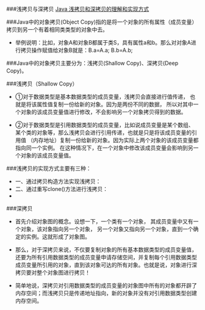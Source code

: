 ###浅拷贝与深拷贝
[Java 浅拷贝和深拷贝的理解和实现方式](https://www.cnblogs.com/shakinghead/p/7651502.html)


###Java中的对象拷贝(Object Copy)指的是将一个对象的所有属性（成员变量）拷贝到另一个有着相同类类型的对象中去。
- 举例说明：比如，对象A和对象B都属于类S，具有属性a和b。那么对对象A进行拷贝操作赋值给对象B就是：B.a=A.a;  B.b=A.b;

###Java中的对象拷贝主要分为：浅拷贝(Shallow Copy)、深拷贝(Deep Copy)。

###浅拷贝（Shallow Copy）
- ①对于数据类型是基本数据类型的成员变量，浅拷贝会直接进行值传递，
也就是将该属性值复制一份给新的对象。因为是两份不同的数据，
所以对其中一个对象的该成员变量值进行修改，不会影响另一个对象拷贝得到的数据。

- ②对于数据类型是引用数据类型的成员变量，比如说成员变量是某个数组、
某个类的对象等，那么浅拷贝会进行引用传递，也就是只是将该成员变量的引用值
（内存地址）复制一份给新的对象。因为实际上两个对象的该成员变量都指向同一个实例。
在这种情况下，在一个对象中修改该成员变量会影响到另一个对象的该成员变量值。

###浅拷贝的实现方式主要有三种：
- 一、通过拷贝构造方法实现浅拷贝：
- 二、通过重写clone()方法进行浅拷贝：
- 

###深拷贝
- 首先介绍对象图的概念。设想一下，一个类有一个对象，
其成员变量中又有一个对象，该对象指向另一个对象，
另一个对象又指向另一个对象，直到一个确定的实例。这就形成了对象图。

- 那么，对于深拷贝来说，不仅要复制对象的所有基本数据类型的成员变量值，还要为所有引用数据类型的成员变量申请存储空间，并复制每个引用数据类型成员变量所引用的对象，直到该对象可达的所有对象。也就是说，对象进行深拷贝要对整个对象图进行拷贝！

- 简单地说，深拷贝对引用数据类型的成员变量的对象图中所有的对象都开辟了内存空间；而浅拷贝只是传递地址指向，新的对象并没有对引用数据类型创建内存空间。
   